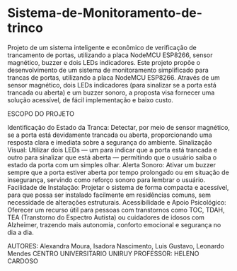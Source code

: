 # Sistema-de-Monitoramento-de-trinco
Projeto de um sistema inteligente e econômico de verificação de trancamento de portas, utilizando a placa NodeMCU ESP8266, sensor magnético, buzzer e dois LEDs indicadores. Este projeto propõe o desenvolvimento de um sistema de monitoramento simplificado para trancas de portas, utilizando a placa NodeMCU ESP8266. Através de um sensor magnético, dois LEDs indicadores (para sinalizar se a porta está trancada ou aberta) e um buzzer sonoro, a proposta visa fornecer uma solução acessível, de fácil implementação e baixo custo.


ESCOPO DO PROJETO

Identificação do Estado da Tranca: Detectar, por meio de sensor magnético, se a porta está devidamente trancada ou aberta, proporcionando uma resposta clara e imediata sobre a segurança do ambiente.
Sinalização Visual: Utilizar dois LEDs — um para indicar que a porta está trancada e outro para sinalizar que está aberta — permitindo que o usuário saiba o estado da porta com um simples olhar.
Alerta Sonoro: Ativar um buzzer sempre que a porta estiver aberta por tempo prolongado ou em situação de insegurança, servindo como reforço sonoro para lembrar o usuário.
Facilidade de Instalação: Projetar o sistema de forma compacta e acessível, para que possa ser instalado facilmente em residências comuns, sem necessidade de alterações estruturais.
Acessibilidade e Apoio Psicológico: Oferecer um recurso útil para pessoas com transtornos como TOC, TDAH, TEA (Transtorno do Espectro Autista) ou cuidadores de idosos com Alzheimer, trazendo mais autonomia, conforto emocional e segurança no dia a dia.

AUTORES: Alexandra Moura, Isadora Nascimento, Luis Gustavo, Leonardo Mendes
CENTRO UNIVERSITARIO UNIRUY 
PROFESSOR: HELENO CARDOSO 
